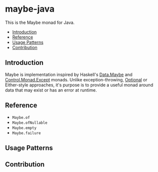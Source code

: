 maybe-java
=====
This is the Maybe monad for Java.

* [Introduction](#introduction)
* [Reference](#reference)
* [Usage Patterns](#usage-patterns)
* [Contribution](#contribution)

## Introduction

Maybe is implementation inspired by Haskell's [Data.Maybe](http://hackage.haskell.org/package/base-4.11.0.0/docs/Data-Maybe.html)
and [Control.Monad.Except](http://hackage.haskell.org/package/mtl-2.2.2/docs/Control-Monad-Except.html) monads.
Unlike exception-throwing, [Optional](https://docs.oracle.com/javase/8/docs/api/java/util/Optional.html)
or Either-style approaches, it's purpose is to provide a useful monad around data that may exist or has an error at runtime.

## Reference

 - `Maybe.of`
 - `Maybe.ofNullable`
 - `Maybe.empty`
 - `Maybe.failure`

## Usage Patterns

## Contribution
